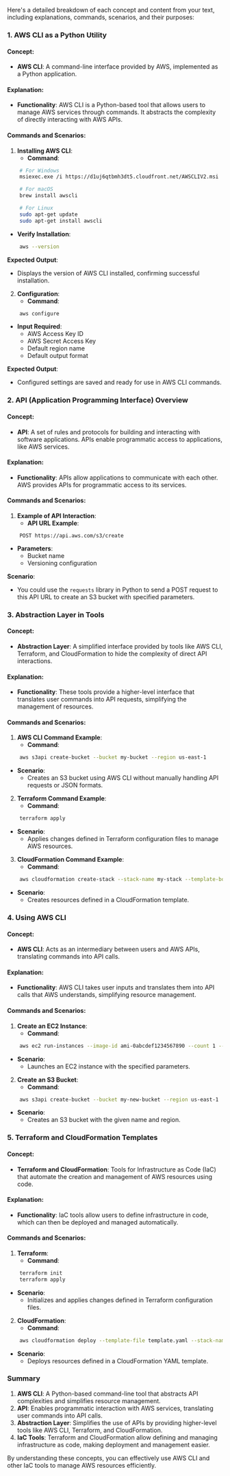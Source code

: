 Here's a detailed breakdown of each concept and content from your text, including explanations, commands, scenarios, and their purposes:

### 1. **AWS CLI as a Python Utility**

#### **Concept:**
- **AWS CLI**: A command-line interface provided by AWS, implemented as a Python application.

#### **Explanation:**
- **Functionality**: AWS CLI is a Python-based tool that allows users to manage AWS services through commands. It abstracts the complexity of directly interacting with AWS APIs.

#### **Commands and Scenarios:**

1. **Installing AWS CLI**:
   - **Command**:
 ```bash
     # For Windows
     msiexec.exe /i https://d1uj6qtbmh3dt5.cloudfront.net/AWSCLIV2.msi

     # For macOS
     brew install awscli

     # For Linux
     sudo apt-get update
     sudo apt-get install awscli
 ```
   - **Verify Installation**:
 ```bash
     aws --version
 ```

   **Expected Output**:
   - Displays the version of AWS CLI installed, confirming successful installation.

2. **Configuration**:
   - **Command**:
 ```bash
     aws configure
 ```
   - **Input Required**:
     - AWS Access Key ID
     - AWS Secret Access Key
     - Default region name
     - Default output format

   **Expected Output**:
   - Configured settings are saved and ready for use in AWS CLI commands.

### 2. **API (Application Programming Interface) Overview**

#### **Concept:**
- **API**: A set of rules and protocols for building and interacting with software applications. APIs enable programmatic access to applications, like AWS services.

#### **Explanation:**
- **Functionality**: APIs allow applications to communicate with each other. AWS provides APIs for programmatic access to its services.

#### **Commands and Scenarios:**

1. **Example of API Interaction**:
   - **API URL Example**:
 ```
     POST https://api.aws.com/s3/create
 ```
   - **Parameters**:
     - Bucket name
     - Versioning configuration

   **Scenario**:
   - You could use the `requests` library in Python to send a POST request to this API URL to create an S3 bucket with specified parameters.

### 3. **Abstraction Layer in Tools**

#### **Concept:**
- **Abstraction Layer**: A simplified interface provided by tools like AWS CLI, Terraform, and CloudFormation to hide the complexity of direct API interactions.

#### **Explanation:**
- **Functionality**: These tools provide a higher-level interface that translates user commands into API requests, simplifying the management of resources.

#### **Commands and Scenarios:**

1. **AWS CLI Command Example**:
   - **Command**:
 ```bash
     aws s3api create-bucket --bucket my-bucket --region us-east-1
 ```
   - **Scenario**:
     - Creates an S3 bucket using AWS CLI without manually handling API requests or JSON formats.

2. **Terraform Command Example**:
   - **Command**:
 ```bash
     terraform apply
 ```
   - **Scenario**:
     - Applies changes defined in Terraform configuration files to manage AWS resources.

3. **CloudFormation Command Example**:
   - **Command**:
 ```bash
     aws cloudformation create-stack --stack-name my-stack --template-body file://template.json
 ```
   - **Scenario**:
     - Creates resources defined in a CloudFormation template.

### 4. **Using AWS CLI**

#### **Concept:**
- **AWS CLI**: Acts as an intermediary between users and AWS APIs, translating commands into API calls.

#### **Explanation:**
- **Functionality**: AWS CLI takes user inputs and translates them into API calls that AWS understands, simplifying resource management.

#### **Commands and Scenarios:**

1. **Create an EC2 Instance**:
   - **Command**:
 ```bash
     aws ec2 run-instances --image-id ami-0abcdef1234567890 --count 1 --instance-type t2.micro --key-name MyKeyPair
 ```
   - **Scenario**:
     - Launches an EC2 instance with the specified parameters.

2. **Create an S3 Bucket**:
   - **Command**:
 ```bash
     aws s3api create-bucket --bucket my-new-bucket --region us-east-1
 ```
   - **Scenario**:
     - Creates an S3 bucket with the given name and region.

### 5. **Terraform and CloudFormation Templates**

#### **Concept:**
- **Terraform and CloudFormation**: Tools for Infrastructure as Code (IaC) that automate the creation and management of AWS resources using code.

#### **Explanation:**
- **Functionality**: IaC tools allow users to define infrastructure in code, which can then be deployed and managed automatically.

#### **Commands and Scenarios:**

1. **Terraform**:
   - **Command**:
 ```bash
     terraform init
     terraform apply
 ```
   - **Scenario**:
     - Initializes and applies changes defined in Terraform configuration files.

2. **CloudFormation**:
   - **Command**:
 ```bash
     aws cloudformation deploy --template-file template.yaml --stack-name my-stack
 ```
   - **Scenario**:
     - Deploys resources defined in a CloudFormation YAML template.

### **Summary**

1. **AWS CLI**: A Python-based command-line tool that abstracts API complexities and simplifies resource management.
2. **API**: Enables programmatic interaction with AWS services, translating user commands into API calls.
3. **Abstraction Layer**: Simplifies the use of APIs by providing higher-level tools like AWS CLI, Terraform, and CloudFormation.
4. **IaC Tools**: Terraform and CloudFormation allow defining and managing infrastructure as code, making deployment and management easier.

By understanding these concepts, you can effectively use AWS CLI and other IaC tools to manage AWS resources efficiently.